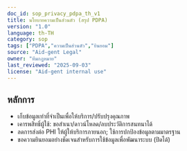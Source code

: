 ```yaml
---
doc_id: sop_privacy_pdpa_th_v1
title: นโยบายความเป็นส่วนตัว (สรุป PDPA)
version: "1.0"
language: th-TH
category: sop
tags: ["PDPA","ความเป็นส่วนตัว","ยินยอม"]
source: "Aid-gent Legal"
owner: "ทีมกฎหมาย"
last_reviewed: "2025-09-03"
license: "Aid-gent internal use"
---
```


## หลักการ
- เก็บข้อมูลเท่าที่จำเป็นเพื่อให้บริการ/ปรับปรุงคุณภาพ
- เคารพสิทธิ์ผู้ใช้: ขอสำเนา/ดาวน์โหลด/ลบประวัติการสนทนาได้
- ลดการส่งต่อ PHI ให้ผู้ให้บริการภายนอก; ใช้การปกป้องข้อมูลตามมาตรฐาน
- ขอความยินยอมอย่างชัดเจนสำหรับการใช้ข้อมูลเพื่อพัฒนาระบบ (ปิดได้)
